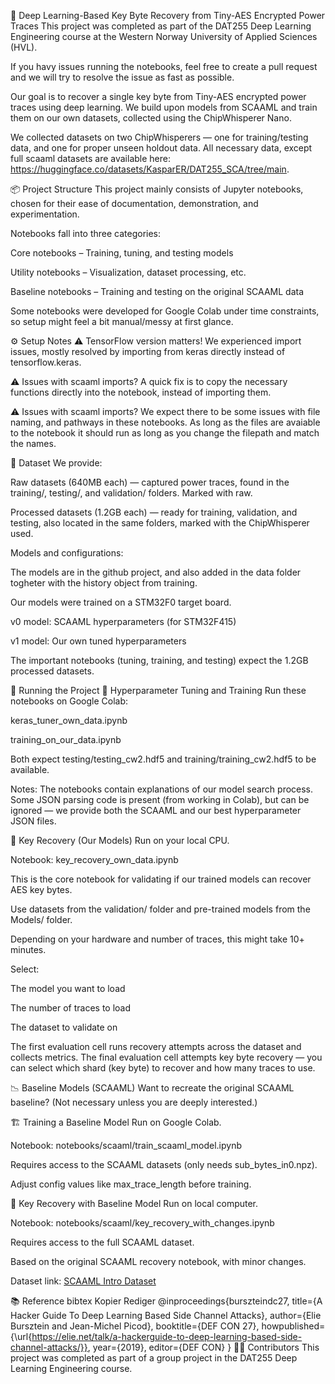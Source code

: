 🔐 Deep Learning-Based Key Byte Recovery from Tiny-AES Encrypted Power Traces
This project was completed as part of the DAT255 Deep Learning Engineering course at the Western Norway University of Applied Sciences (HVL).

If you havy issues running the notebooks, feel free to create a pull request and we will try to resolve the issue as fast as possible.

Our goal is to recover a single key byte from Tiny-AES encrypted power traces using deep learning. We build upon models from SCAAML and train them on our own datasets, collected using the ChipWhisperer Nano.

We collected datasets on two ChipWhisperers — one for training/testing data, and one for proper unseen holdout data. All necessary data, except full scaaml datasets are available here: https://huggingface.co/datasets/KasparER/DAT255_SCA/tree/main. 

📦 Project Structure
This project mainly consists of Jupyter notebooks, chosen for their ease of documentation, demonstration, and experimentation.

Notebooks fall into three categories:

Core notebooks – Training, tuning, and testing models

Utility notebooks – Visualization, dataset processing, etc.

Baseline notebooks – Training and testing on the original SCAAML data

Some notebooks were developed for Google Colab under time constraints, so setup might feel a bit manual/messy at first glance.

⚙️ Setup Notes
⚠️ TensorFlow version matters!
We experienced import issues, mostly resolved by importing from keras directly instead of tensorflow.keras.

⚠️ Issues with scaaml imports?
A quick fix is to copy the necessary functions directly into the notebook, instead of importing them.

⚠️ Issues with scaaml imports?
We expect there to be some issues with file naming, and pathways in these notebooks. As long as the files are avaiable to the notebook it should run as long as you change the filepath and match the names.

📁 Dataset
We provide:

Raw datasets (640MB each) — captured power traces, found in the training/, testing/, and validation/ folders. Marked with raw.

Processed datasets (1.2GB each) — ready for training, validation, and testing, also located in the same folders, marked with the ChipWhisperer used.

Models and configurations:

The models are in the github project, and also added in the data folder togheter with the history object from training.

Our models were trained on a STM32F0 target board.

v0 model: SCAAML hyperparameters (for STM32F415)

v1 model: Our own tuned hyperparameters

The important notebooks (tuning, training, and testing) expect the 1.2GB processed datasets.

🚀 Running the Project
🧪 Hyperparameter Tuning and Training
Run these notebooks on Google Colab:

keras_tuner_own_data.ipynb

training_on_our_data.ipynb

Both expect testing/testing_cw2.hdf5 and training/training_cw2.hdf5 to be available.

Notes:
The notebooks contain explanations of our model search process. Some JSON parsing code is present (from working in Colab), but can be ignored — we provide both the SCAAML and our best hyperparameter JSON files.

🔑 Key Recovery (Our Models)
Run on your local CPU.

Notebook: key_recovery_own_data.ipynb

This is the core notebook for validating if our trained models can recover AES key bytes.

Use datasets from the validation/ folder and pre-trained models from the Models/ folder.

Depending on your hardware and number of traces, this might take 10+ minutes.

Select:

The model you want to load

The number of traces to load

The dataset to validate on

The first evaluation cell runs recovery attempts across the dataset and collects metrics.
The final evaluation cell attempts key byte recovery — you can select which shard (key byte) to recover and how many traces to use.

📉 Baseline Models (SCAAML)
Want to recreate the original SCAAML baseline? (Not necessary unless you are deeply interested.)

🏗️ Training a Baseline Model
Run on Google Colab.

Notebook: notebooks/scaaml/train_scaaml_model.ipynb

Requires access to the SCAAML datasets (only needs sub_bytes_in0.npz).

Adjust config values like max_trace_length before training.

🔑 Key Recovery with Baseline Model
Run on local computer.

Notebook: notebooks/scaaml/key_recovery_with_changes.ipynb

Requires access to the full SCAAML dataset.

Based on the original SCAAML recovery notebook, with minor changes.

Dataset link: [SCAAML Intro Dataset](https://github.com/google/scaaml/tree/main/scaaml_intro)

📚 Reference
bibtex
Kopier
Rediger
@inproceedings{burszteindc27,
  title={A Hacker Guide To Deep Learning Based Side Channel Attacks},
  author={Elie Bursztein and Jean-Michel Picod},
  booktitle={DEF CON 27},
  howpublished={\url{https://elie.net/talk/a-hackerguide-to-deep-learning-based-side-channel-attacks/}},
  year={2019},
  editor={DEF CON}
}
🙋‍♂️ Contributors
This project was completed as part of a group project in the DAT255 Deep Learning Engineering course.
